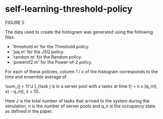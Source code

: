 # self-learning-threshold-policy

FIGURE 5

The data used to create the histogram was generated using the following files.

- 'threshold.m' for the Threshold policy.
- 'jsq.m' for the JSQ policy.
- 'random.m' for the Random policy.
- 'powerof2.m' for the Power-of-2 policy.

For each of these policies, column 1 / x of the histogram corresponds to the time and ensemble average of

\sum_{j = 1}^J 1_{task j is in a server pool with x tasks at time t} = n x (q_n(t, x) - q_n(t, x + 1)).

Here J is the total number of tasks that arrived to the system during the simulation, n is the number of server pools and q_n is the occupancy state as defined in the paper.
